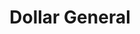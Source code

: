 ---
title: "Dollar General"
url: /brunswick/dollar-general-new-jesup-highway-2/
shop: variety store
---